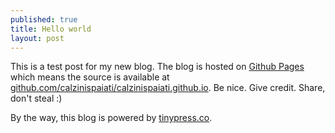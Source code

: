 ```yaml
---
published: true
title: Hello world
layout: post
---
```

This is a test post for my new blog. The blog is hosted on [Github Pages](http://pages.github.com/) which means the source is available at [github.com/calzinispaiati/calzinispaiati.github.io](http://github.com/calzinispaiati/calzinispaiati.github.io). Be nice. Give credit. Share, don't steal :)

By the way, this blog is powered by [tinypress.co](https://tinypress.co).